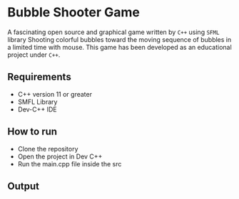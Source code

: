 # Bubble Shooter Game


A fascinating open source and graphical game written by ``C++`` using ``SFML`` library 
Shooting colorful bubbles toward the moving sequence of bubbles in a limited time with mouse. This game has been developed as an educational project under ``C++``.




## Requirements


- C++  version 11 or greater
- SMFL Library
- Dev-C++ IDE




## How to run
* Clone the repository
* Open the project in Dev C++
* Run the main.cpp file inside the src




## Output
